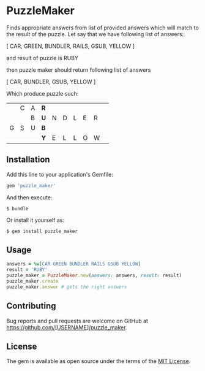# PuzzleMaker

Finds appropriate answers from list of provided answers which will match to the result of the puzzle.
Let say that we have following list of answers:

[ CAR, GREEN, BUNDLER, RAILS, GSUB, YELLOW ]

and result of puzzle is  RUBY

then puzzle maker should return following list of answers

[ CAR, BUNDLER, GSUB, YELLOW ]

Which produce puzzle such:

|   |   |   |   |   |   |   |   |   |   |
|---|---|---|---|---|---|---|---|---|---|
|   | C | A | **R** |   |   |   |   |   |
|   |   | B | **U** | N | D | L | E | R |
| G | S | U | **B** |   |   |   |   |   |
|   |   |   | **Y** | E | L | L | O | W |



## Installation

Add this line to your application's Gemfile:

```ruby
gem 'puzzle_maker'
```

And then execute:

    $ bundle

Or install it yourself as:

    $ gem install puzzle_maker

## Usage

```ruby
answers = %w[CAR GREEN BUNDLER RAILS GSUB YELLOW]
result = 'RUBY'
puzzle_maker = PuzzleMaker.new(answers: answers, result: result)
puzzle_maker.create
puzzle_maker.answer # gets the right answers

```

## Contributing

Bug reports and pull requests are welcome on GitHub at https://github.com/[USERNAME]/puzzle_maker.

## License

The gem is available as open source under the terms of the [MIT License](https://opensource.org/licenses/MIT).
